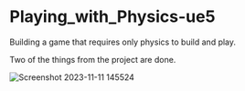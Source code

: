 # Playing_with_Physics-ue5
Building a game that requires only physics to build and play.


Two of the things from the project are done.

![Screenshot 2023-11-11 145524](https://github.com/Lucifer-Zaid/Playing_with_Physics-ue5/assets/81683107/b74591a6-5e48-4697-9d0a-fd6e9547f35d)
